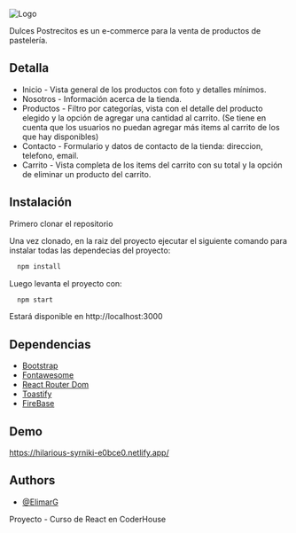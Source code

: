 ![Logo](https://hilarious-syrniki-e0bce0.netlify.app/static/media/logo.b217f54660cdb4b9386d.png)

Dulces Postrecitos es un e-commerce para la venta de productos de pastelería.

## Detalla

- Inicio - Vista general de los productos con foto y detalles mínimos.
- Nosotros - Información acerca de la tienda.
- Productos - Filtro por categorías, vista con el detalle del producto elegido y la opción de agregar una cantidad al carrito. (Se tiene en cuenta que los usuarios no puedan agregar más items al carrito de los que hay disponibles)
- Contacto - Formulario y datos de contacto de la tienda: direccion, telefono, email.
- Carrito - Vista completa de los items del carrito con su total y la opción de eliminar un producto del carrito.

## Instalación

Primero clonar el repositorio

Una vez clonado, en la raiz del proyecto ejecutar el siguiente comando para instalar todas las dependecias del proyecto: 

```bash
  npm install
```
Luego levanta el proyecto con:

```bash
  npm start
```
Estará disponible en http://localhost:3000
    
## Dependencias

 - [Bootstrap](https://getbootstrap.com/)
 - [Fontawesome](https://fontawesome.com/v5/docs/web/use-with/react)
 - [React Router Dom](https://www.npmjs.com/package/react-router-dom)
 - [Toastify](https://www.npmjs.com/package/react-toastify)
 - [FireBase](https://firebase.google.com/?hl=es)

## Demo

https://hilarious-syrniki-e0bce0.netlify.app/

## Authors

- [@ElimarG](https://github.com/ElimarG)

Proyecto  - Curso de React en CoderHouse

